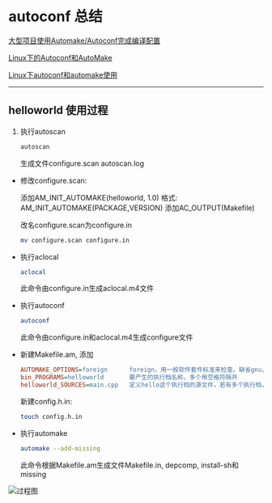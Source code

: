 # autoconf 总结



[大型项目使用Automake/Autoconf完成编译配置](http://blog.csdn.net/fd315063004/article/details/7785504)

[Linux下的Autoconf和AutoMake](http://www.linuxidc.com/Linux/2014-09/107014.htm)

[Linux下autoconf和automake使用](http://www.cnblogs.com/itech/archive/2010/11/28/1890220.html)

---





## helloworld 使用过程


1.  执行autoscan

	```bash
	autoscan
	```

	生成文件configure.scan  autoscan.log


*   修改configure.scan:

	添加AM_INIT_AUTOMAKE(helloworld, 1.0)   格式: AM_INIT_AUTOMAKE(PACKAGE,VERSION)
	添加AC_OUTPUT(Makefile)

	改名configure.scan为configure.in
	```bash
	mv configure.scan configure.in
	```

*   执行aclocal

	```bash
	aclocal
	```

	此命令由configure.in生成aclocal.m4文件


*   执行autoconf

	```bash
	autoconf
	```

	此命令由configure.in和aclocal.m4生成configure文件


*   新建Makefile.am, 添加

	```ini
	AUTOMAKE_OPTIONS=foreign      foreign，用一般软件套件标准来检查。缺省gnu，尽可能地检查包是否服从GNU标准
	bin_PROGRAMS=helloworld       要产生的执行档名称，多个用空格符隔开
	helloworld_SOURCES=main.cpp   定义hello这个执行档的源文件，若有多个执行档，则每个执行档都要定义相对的filename_SOURCES
	```

	新建config.h.in:

	```bash
	touch config.h.in
	```


*   执行automake

	```bash
	automake --add-missing 
	```

	此命令根据Makefile.am生成文件Makefile.in, depcomp, install-sh和missing



![过程图](pictures/61dbacb4cba56fbe0535797c93e673beb3301cb8.gif)
